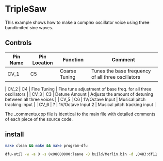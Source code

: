 # TripleSaw

This example shows how to make a complex oscillator voice using three bandlimited sine waves.

## Controls

| Pin Name | Pin Location | Function | Comment |
| --- | --- | --- | --- |
| CV_1 | C5 | Coarse Tuning | Tunes the base frequency of all three oscillators |

| CV_2 | C4 | Fine Tuning | Fine tune adjustment of base freq. for all three oscillators |
| CV_3 | C3 | Detune Amount | Adjusts the amount of detuning between all three voices |
| CV_5 | C6 | 1V/Octave Input | Musical pitch tracking input |
| CV_6 | ?  | 1V/Octave Input 2 | Musical pitch tracking input |


The _comments.cpp file is identical to the main file with detailed comments of each piece of the source code.

## install
```sh
make clean && make && make program-dfu

dfu-util -w -a 0 -s 0x08000000:leave -D build/Merlin.bin -d ,0483:df11
```